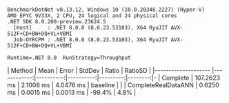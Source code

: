 ```

BenchmarkDotNet v0.13.12, Windows 10 (10.0.20348.2227) (Hyper-V)
AMD EPYC 9V33X, 2 CPU, 24 logical and 24 physical cores
.NET SDK 8.0.200-preview.23624.5
  [Host]     : .NET 8.0.0 (8.0.23.53103), X64 RyuJIT AVX-512F+CD+BW+DQ+VL+VBMI
  Job-OYRCPM : .NET 8.0.0 (8.0.23.53103), X64 RyuJIT AVX-512F+CD+BW+DQ+VL+VBMI

Runtime=.NET 8.0  RunStrategy=Throughput  

```
| Method              | Mean        | Error     | StdDev    | Ratio    | RatioSD | 
|-------------------- |------------:|----------:|----------:|---------:|--------:|-
| Complete            | 107.2623 ms | 2.1008 ms | 4.0476 ms | baseline |         | 
| CompleteRealDataANN |   0.6250 ms | 0.0015 ms | 0.0013 ms |   -99.4% |    4.8% | 
